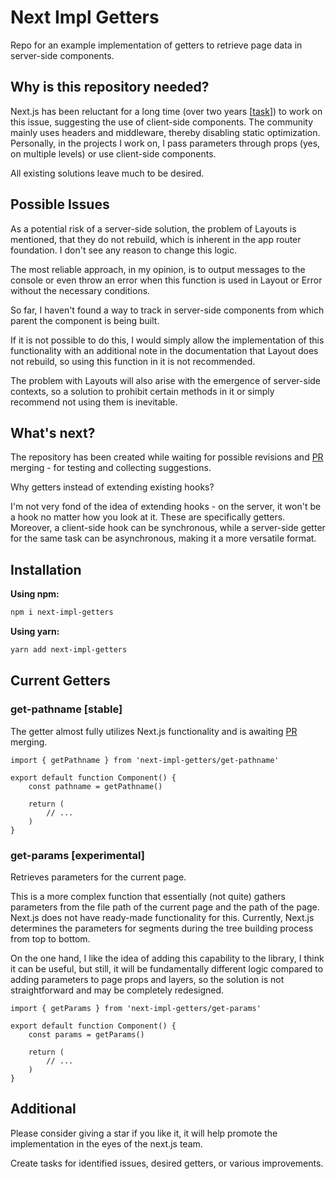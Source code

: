 # Next Impl Getters

Repo for an example implementation of getters to retrieve page data in server-side components.

## Why is this repository needed?

Next.js has been reluctant for a long time (over two years [[task](https://github.com/vercel/next.js/issues/43704)]) to work on this issue, suggesting the use of client-side components. The community mainly uses headers and middleware, thereby disabling static optimization. Personally, in the projects I work on, I pass parameters through props (yes, on multiple levels) or use client-side components.

All existing solutions leave much to be desired.

## Possible Issues

As a potential risk of a server-side solution, the problem of Layouts is mentioned, that they do not rebuild, which is inherent in the app router foundation. I don't see any reason to change this logic.

The most reliable approach, in my opinion, is to output messages to the console or even throw an error when this function is used in Layout or Error without the necessary conditions.

So far, I haven't found a way to track in server-side components from which parent the component is being built.

If it is not possible to do this, I would simply allow the implementation of this functionality with an additional note in the documentation that Layout does not rebuild, so using this function in it is not recommended.

The problem with Layouts will also arise with the emergence of server-side contexts, so a solution to prohibit certain methods in it or simply recommend not using them is inevitable.

## What's next?

The repository has been created while waiting for possible revisions and [PR](https://github.com/vercel/next.js/pull/59909) merging - for testing and collecting suggestions.

Why getters instead of extending existing hooks?

I'm not very fond of the idea of extending hooks - on the server, it won't be a hook no matter how you look at it. These are specifically getters. Moreover, a client-side hook can be synchronous, while a server-side getter for the same task can be asynchronous, making it a more versatile format.

## Installation

**Using npm:**
```bash
npm i next-impl-getters
```

**Using yarn:**
```bash
yarn add next-impl-getters
```

## Current Getters

### get-pathname [stable]

The getter almost fully utilizes Next.js functionality and is awaiting [PR](https://github.com/vercel/next.js/pull/59909) merging.

```tsx
import { getPathname } from 'next-impl-getters/get-pathname'

export default function Component() {
    const pathname = getPathname()

    return (
        // ...
    )
}
```

### get-params [experimental]

Retrieves parameters for the current page.

This is a more complex function that essentially (not quite) gathers parameters from the file path of the current page and the path of the page. Next.js does not have ready-made functionality for this. Currently, Next.js determines the parameters for segments during the tree building process from top to bottom.

On the one hand, I like the idea of adding this capability to the library, I think it can be useful, but still, it will be fundamentally different logic compared to adding parameters to page props and layers, so the solution is not straightforward and may be completely redesigned.

```tsx
import { getParams } from 'next-impl-getters/get-params'

export default function Component() {
    const params = getParams()

    return (
        // ...
    )
}
```

## Additional

Please consider giving a star if you like it, it will help promote the implementation in the eyes of the next.js team.

Create tasks for identified issues, desired getters, or various improvements.